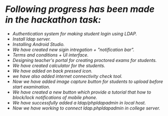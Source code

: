 # <i>Following progress has been made in the hackathon task:
- Authentication system for making student login using LDAP.
- Install ldap server.
- Installing Android Studio. 
- We have created new sigin intregation + "notification bar".
- Terms and conditions + UI interface. 
- Designing teacher's portal for creating proctored exams for students.
- We have created calculator for the students. 
- We have added on back pressed icon.
- we have also added internet connectivity check tool.
- Now we have added image capture button for students to upload before start examination.
- We have created a new button which provide a tutorial that how to block/lock notifications of mobile phone.
- We have successfully added a ldap/phpldapadmin in local host.
- Now we have working to connect ldap.phpldapadmin in college server.

